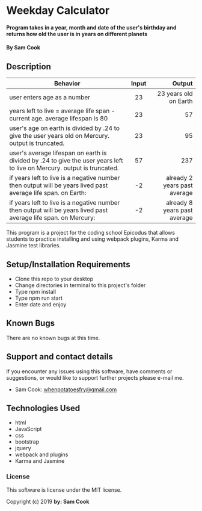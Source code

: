 # Weekday Calculator

#### Program takes in a year, month and date of the user's birthday and returns how old the user is in years on different planets
#### By Sam Cook

## Description

| Behavior | Input | Output |
| ------------- |:-------------:| -----:|
| user enters age as a number  | 23 | 23 years old on Earth |
| years left to live = average life span - current age. average lifespan is 80 | 23 | 57 |
| user's age on earth is divided by .24 to give the user years old on Mercury. output is truncated. | 23 | 95 |
| user's average lifespan on earth is divided by .24 to give the user years left to live on Mercury. output is truncated. | 57 | 237 |
| if years left to live is a negative number then output will be years lived past average life span. on Earth: | -2 | already 2 years past average |
| if years left to live is a negative number then output will be years lived past average life span. on Mercury: | -2 | already 8 years past average |


This program is a project for the coding school Epicodus that allows students to practice installing and using webpack plugins, Karma and Jasmine test libraries.

## Setup/Installation Requirements

* Clone this repo to your desktop
* Change directories in terminal to this project's folder
* Type npm install
* Type npm run start
* Enter date and enjoy


## Known Bugs

There are no known bugs at this time.

## Support and contact details

If you encounter any issues using this software, have comments or suggestions, or would like to support further projects please e-mail me.
* Sam Cook: whenpotatoesfry@gmail.com


## Technologies Used

* html
* JavaScript
* css
* bootstrap
* jquery
* webpack and plugins
* Karma and Jasmine

### License

This software is license under the MIT license.

Copyright (c) 2019 **by: Sam Cook**
